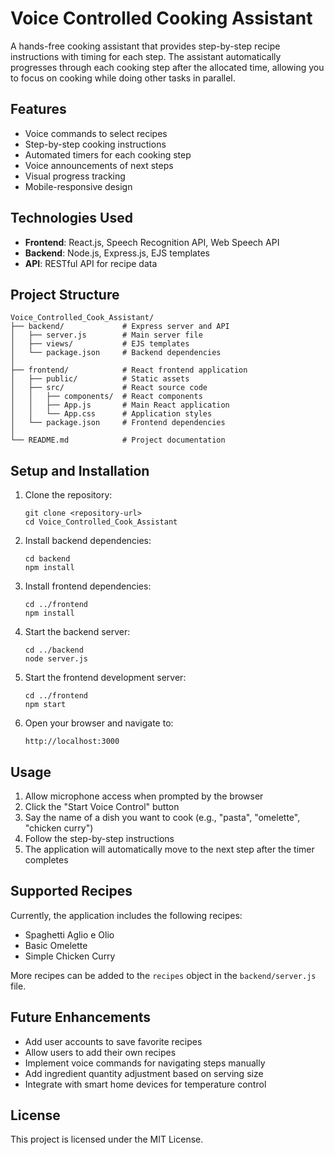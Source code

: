 # Voice Controlled Cooking Assistant

A hands-free cooking assistant that provides step-by-step recipe instructions with timing for each step. The assistant automatically progresses through each cooking step after the allocated time, allowing you to focus on cooking while doing other tasks in parallel.

## Features

- Voice commands to select recipes
- Step-by-step cooking instructions
- Automated timers for each cooking step
- Voice announcements of next steps
- Visual progress tracking
- Mobile-responsive design

## Technologies Used

- **Frontend**: React.js, Speech Recognition API, Web Speech API
- **Backend**: Node.js, Express.js, EJS templates
- **API**: RESTful API for recipe data

## Project Structure

```
Voice_Controlled_Cook_Assistant/
├── backend/             # Express server and API
│   ├── server.js        # Main server file
│   ├── views/           # EJS templates
│   └── package.json     # Backend dependencies
│
├── frontend/            # React frontend application
│   ├── public/          # Static assets
│   ├── src/             # React source code
│   │   ├── components/  # React components
│   │   ├── App.js       # Main React application
│   │   └── App.css      # Application styles
│   └── package.json     # Frontend dependencies
│
└── README.md            # Project documentation
```

## Setup and Installation

1. Clone the repository:
   ```
   git clone <repository-url>
   cd Voice_Controlled_Cook_Assistant
   ```

2. Install backend dependencies:
   ```
   cd backend
   npm install
   ```

3. Install frontend dependencies:
   ```
   cd ../frontend
   npm install
   ```

4. Start the backend server:
   ```
   cd ../backend
   node server.js
   ```

5. Start the frontend development server:
   ```
   cd ../frontend
   npm start
   ```

6. Open your browser and navigate to:
   ```
   http://localhost:3000
   ```

## Usage

1. Allow microphone access when prompted by the browser
2. Click the "Start Voice Control" button
3. Say the name of a dish you want to cook (e.g., "pasta", "omelette", "chicken curry")
4. Follow the step-by-step instructions
5. The application will automatically move to the next step after the timer completes

## Supported Recipes

Currently, the application includes the following recipes:
- Spaghetti Aglio e Olio
- Basic Omelette
- Simple Chicken Curry

More recipes can be added to the `recipes` object in the `backend/server.js` file.

## Future Enhancements

- Add user accounts to save favorite recipes
- Allow users to add their own recipes
- Implement voice commands for navigating steps manually
- Add ingredient quantity adjustment based on serving size
- Integrate with smart home devices for temperature control

## License

This project is licensed under the MIT License. 